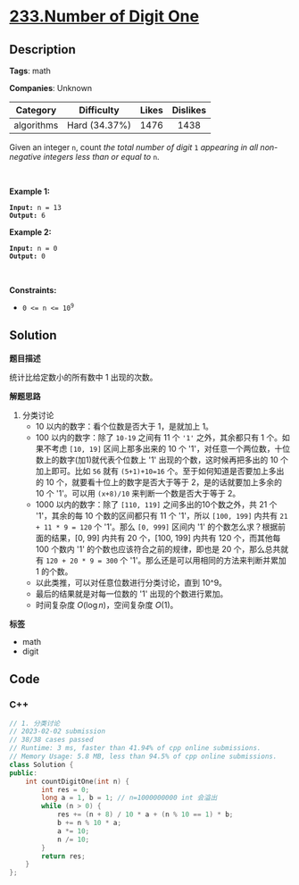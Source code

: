# [233.Number of Digit One](https://leetcode.com/problems/number-of-digit-one/description/)

## Description

**Tags**: math

**Companies**: Unknown

|  Category  |  Difficulty   | Likes | Dislikes |
| :--------: | :-----------: | :---: | :------: |
| algorithms | Hard (34.37%) | 1476  |   1438   |

<p>Given an integer <code>n</code>, count <em>the total number of digit </em><code>1</code><em> appearing in all non-negative integers less than or equal to</em> <code>n</code>.</p>
<p>&nbsp;</p>
<p><strong class="example">Example 1:</strong></p>
<pre><code><strong>Input:</strong> n = 13
<strong>Output:</strong> 6</code></pre>
<p><strong class="example">Example 2:</strong></p>
<pre><code><strong>Input:</strong> n = 0
<strong>Output:</strong> 0</code></pre>
<p>&nbsp;</p>
<p><strong>Constraints:</strong></p>
<ul>
  <li><code>0 &lt;= n &lt;= 10<sup>9</sup></code></li>
</ul>

## Solution

**题目描述**

统计比给定数小的所有数中 1 出现的次数。

**解题思路**

1. 分类讨论
   - 10 以内的数字：看个位数是否大于 1，是就加上 1。
   - 100 以内的数字：除了 `10-19` 之间有 11 个 `'1'` 之外，其余都只有 1 个。如果不考虑 `[10, 19]` 区间上那多出来的 10 个 '1'，对任意一个两位数，十位数上的数字(加1)就代表个位数上 '1' 出现的个数，这时候再把多出的 10 个加上即可。比如 `56` 就有 `(5+1)+10=16` 个。至于如何知道是否要加上多出的 10 个，就要看十位上的数字是否大于等于 2，是的话就要加上多余的 10 个 '1'。可以用 `(x+8)/10` 来判断一个数是否大于等于 2。
   - 1000 以内的数字：除了 `[110, 119]` 之间多出的10个数之外，共 21 个 '1'，其余的每 10 个数的区间都只有 11 个 '1'，所以 `[100, 199]` 内共有 `21 + 11 * 9 = 120` 个 '1'。那么 `[0, 999]` 区间内 '1' 的个数怎么求？根据前面的结果，[0, 99] 内共有 20 个，[100, 199] 内共有 120 个，而其他每 100 个数内 '1' 的个数也应该符合之前的规律，即也是 20 个，那么总共就有 `120 + 20 * 9 = 300` 个 '1'。那么还是可以用相同的方法来判断并累加 1 的个数。
   - 以此类推，可以对任意位数进行分类讨论，直到 10^9。
   - 最后的结果就是对每一位数的 '1' 出现的个数进行累加。
   - 时间复杂度 $O(\log n)$，空间复杂度 $O(1)$。

**标签**

- math
- digit

<!-- code start -->
## Code

### C++

```cpp
// 1. 分类讨论
// 2023-02-02 submission
// 38/38 cases passed
// Runtime: 3 ms, faster than 41.94% of cpp online submissions.
// Memory Usage: 5.8 MB, less than 94.5% of cpp online submissions.
class Solution {
public:
    int countDigitOne(int n) {
        int res = 0;
        long a = 1, b = 1; // n=1000000000 int 会溢出
        while (n > 0) {
            res += (n + 8) / 10 * a + (n % 10 == 1) * b;
            b += n % 10 * a;
            a *= 10;
            n /= 10;
        }
        return res;
    }
};
```

<!-- code end -->
